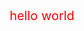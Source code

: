 <html>
  <head>
    <style>
      div {
        font-size: 20px;
        color: red;
        text-align: center;
      }
    </style>
  </head>
  <body>
    <div>hello world</div>
  </body>
</html>
